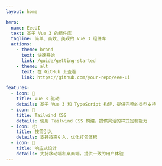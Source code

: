 ```yaml
---
layout: home

hero:
  name: EeeUI
  text: 基于 Vue 3 的组件库
  tagline: 简单、高效、美观的 Vue 3 组件库
  actions:
    - theme: brand
      text: 快速开始
      link: /guide/getting-started
    - theme: alt
      text: 在 GitHub 上查看
      link: https://github.com/your-repo/eee-ui

features:
  - icon: 🚀
    title: Vue 3 驱动
    details: 基于 Vue 3 和 TypeScript 构建，提供完整的类型支持
  - icon: 🎨
    title: Tailwind CSS
    details: 使用 Tailwind CSS 构建，提供灵活的样式定制能力
  - icon: 📦
    title: 按需引入
    details: 支持按需引入，优化打包体积
  - icon: 📱
    title: 响应式设计
    details: 支持移动端和桌面端，提供一致的用户体验
---
```

